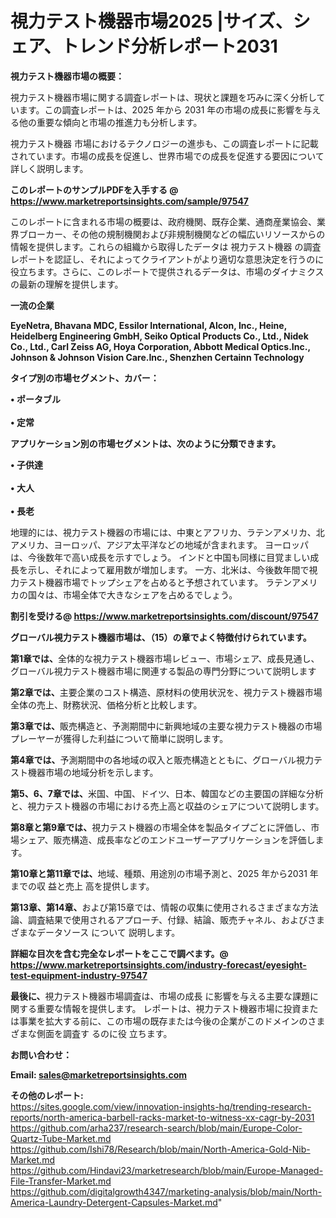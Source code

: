 # 視力テスト機器市場2025 |サイズ、シェア、トレンド分析レポート2031

<strong><b>視力テスト機器市場の概要：</b></strong>

視力テスト機器市場に関する調査レポートは、現状と課題を巧みに深く分析しています。この調査レポートは、2025 年から 2031 年の市場の成長に影響を与える他の重要な傾向と市場の推進力も分析します。

視力テスト機器 市場におけるテクノロジーの進歩も、この調査レポートに記載されています。市場の成長を促進し、世界市場での成長を促進する要因について詳しく説明します。

<strong>このレポートのサンプルPDFを入手する @ <a href=https://www.marketreportsinsights.com/sample/97547>https://www.marketreportsinsights.com/sample/97547</a></strong>

このレポートに含まれる市場の概要は、政府機関、既存企業、通商産業協会、業界ブローカー、その他の規制機関および非規制機関などの幅広いリソースからの情報を提供します。これらの組織から取得したデータは 視力テスト機器 の調査レポートを認証し、それによってクライアントがより適切な意思決定を行うのに役立ちます。さらに、このレポートで提供されるデータは、市場のダイナミクスの最新の理解を提供します。

<strong>一流の企業</strong>

<strong><b>EyeNetra, Bhavana MDC, Essilor International, Alcon, Inc., Heine, Heidelberg Engineering GmbH, Seiko Optical Products Co., Ltd., Nidek Co., Ltd., Carl Zeiss AG, Hoya Corporation, Abbott Medical Optics.Inc., Johnson & Johnson Vision Care.Inc., Shenzhen Certainn Technology</b></strong>

<strong><b>タイプ別の市場セグメント、カバー：</b></strong>

<strong>• ポータブル<br><br>• 定常</strong>

<strong><b>アプリケーション別の市場セグメントは、次のように分類できます。</b></strong>

<strong>• 子供達<br><br>• 大人<br><br>• 長老</strong>

 地理的には、視力テスト機器の市場には、中東とアフリカ、ラテンアメリカ、北アメリカ、ヨーロッパ、アジア太平洋などの地域が含まれます。 ヨーロッパは、今後数年で高い成長を示すでしょう。 インドと中国も同様に目覚ましい成長を示し、それによって雇用数が増加します。 一方、北米は、今後数年間で視力テスト機器市場でトップシェアを占めると予想されています。 ラテンアメリカの国々は、市場全体で大きなシェアを占めるでしょう。

<strong>割引を受ける@ <a href=https://www.marketreportsinsights.com/discount/97547>https://www.marketreportsinsights.com/discount/97547</a></strong>

<strong><b>グローバル視力テスト機器市場は、（15）の章でよく特徴付けられています。</b></strong>

<strong><b>第</b></strong><strong><b>1章では、</b></strong>全体的な視力テスト機器市場レビュー、市場シェア、成長見通し、グローバル視力テスト機器市場に関連する製品の専門分野について説明します

<strong><b>第2章では、</b></strong>主要企業のコスト構造、原材料の使用状況を、視力テスト機器市場全体の売上、財務状況、価格分析と比較します。

<strong><b>第3章では、</b></strong>販売構造と、予測期間中に新興地域の主要な視力テスト機器の市場プレーヤーが獲得した利益について簡単に説明します。

<strong><b>第4章では、</b></strong>予測期間中の各地域の収入と販売構造とともに、グローバル視力テスト機器市場の地域分析を示します。

<strong><b>第5、6、7章では、</b></strong>米国、中国、ドイツ、日本、韓国などの主要国の詳細な分析と、視力テスト機器の市場における売上高と収益のシェアについて説明します。

<strong><b>第8章と第9章では、</b></strong>視力テスト機器の市場全体を製品タイプごとに評価し、市場シェア、販売構造、成長率などのエンドユーザーアプリケーションを評価します。

<strong><b>第10章と第11章では、</b></strong>地域、種類、用途別の市場予測と、2025 年から2031 年までの収 益と売上 高を提供します。

<strong><b>第13章、第14章、</b></strong>および第15章では、情報の収集に使用されるさまざまな方法論、調査結果で使用されるアプローチ、付録、結論、販売チャネル、およびさまざまなデータソース について 説明します。

<strong>詳細な目次を含む完全なレポートをここで調べます。@ <a href=https://www.marketreportsinsights.com/industry-forecast/eyesight-test-equipment-industry-97547>https://www.marketreportsinsights.com/industry-forecast/eyesight-test-equipment-industry-97547</a></strong>

<strong><b>最後に、</b></strong>視力テスト機器市場調査は、市場の成長 に影響を</a>与える主要な課題に関する重要な情報を提供します。 レポートは、視力テスト機器市場に投資または事業を拡大する前に、この市場の既存または今後の企業がこのドメインのさまざまな側面を調査す るのに役 立ちます。

<strong><b>お問い合わせ：</b></strong>

<strong>Email: </strong><a href=mailto:sales@marketreportsinsights.com><strong>sales@marketreportsinsights.com</strong></a>

<strong>その他のレポート:</strong>
<br>
<a href=https://sites.google.com/view/innovation-insights-hq/trending-research-reports/north-america-barbell-racks-market-to-witness-xx-cagr-by-2031>https://sites.google.com/view/innovation-insights-hq/trending-research-reports/north-america-barbell-racks-market-to-witness-xx-cagr-by-2031</a>
<br>
<a href=https://github.com/arha237/research-search/blob/main/Europe-Color-Quartz-Tube-Market.md>https://github.com/arha237/research-search/blob/main/Europe-Color-Quartz-Tube-Market.md</a>
<br>
<a href=https://github.com/Ishi78/Research/blob/main/North-America-Gold-Nib-Market.md>https://github.com/Ishi78/Research/blob/main/North-America-Gold-Nib-Market.md</a>
<br>
<a href=https://github.com/Hindavi23/marketresearch/blob/main/Europe-Managed-File-Transfer-Market.md>https://github.com/Hindavi23/marketresearch/blob/main/Europe-Managed-File-Transfer-Market.md</a>
<br>
<a href=https://github.com/digitalgrowth4347/marketing-analysis/blob/main/North-America-Laundry-Detergent-Capsules-Market.md>https://github.com/digitalgrowth4347/marketing-analysis/blob/main/North-America-Laundry-Detergent-Capsules-Market.md</a>"
